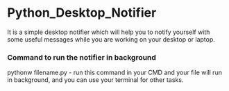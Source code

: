 # Python_Desktop_Notifier

It is a simple desktop notifier which will help you to notify yourself with some useful messages while you are working on your desktop or laptop.

<h3>Command to run the notifier in background</h3>
pythonw filename.py - run this command in your CMD and your file will run in background, and you can use your terminal for other tasks.

